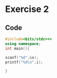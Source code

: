 # Exercise 2
## Code
```cpp
#include<bits/stdc++>
using namespace;
int main(){

scanf("%d",&x);
printf("%d\n",i);

}
```
